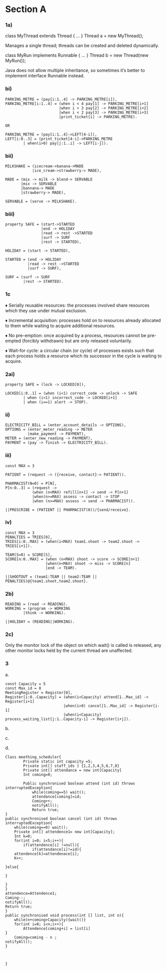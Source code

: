 # Section A
### 1a)

class MyThread extends Thread { … } Thread a = new MyThread();

Manages a single thread; threads can be created and deleted dynamically.

class MyRun implements Runnable { … } Thread b = new Thread(new MyRun());

Java does not allow multiple inheritance, so sometimes it’s better to implement interface Runnable instead.

### bi)

```
PARKING_METRE = (pay[i:1..4] -> PARKING_METRE[i]),
PARKING_METRE[i:1..4] = (when i < 4 pay[1] -> PARKING_METRE[i+1]
						|when i < 3 pay[2] -> PARKING_METRE[i+2]
						|when i < 2 pay[3] -> PARKING_METRE[i+3]
						|print_ticket[i] -> PARKING_METRE).
						
OR 

PARKING_METRE = (pay[i:1..4]->LEFT[4-i]),
LEFT[i:0..3] = (print_ticket[4-i]->PARKING_METRE
		| when(i>0) pay[j:1..i] -> LEFT[i-j]).
```

### bii)

```
MILKSHAKE = (icecream->banana->MADE
			|ice_cream->strawberry-> MADE),

MADE = (mix -> milk -> blend-> SERVABLE
	   |mix -> SERVABLE
	   |bannana-> MADE
	   |strawberry-> MADE),

SERVABLE = (serve -> MILKSHAKE).
```

### biii)

```
property SAFE = (start->STARTED
				|end -> HOLIDAY
				|read -> rest ->STARTED
				|surf -> SURF
				|rest -> STARTED),

HOLIDAY = (start -> STARTED),

STARTED = (end -> HOLIDAY
		  |read -> rest ->STARTED
		  |surf -> SURF),

SURF = (surf -> SURF
		|rest -> STARTED).
```

### 1c
♦  Serially reusable resources:
the processes involved share resources which they use under mutual
exclusion.

♦  Incremental acquisition:
processes hold on to resources already allocated to them while waiting
to acquire additional resources.

♦  No pre-emption:
once acquired by a process, resources cannot be pre-empted (forcibly
withdrawn) but are only released voluntarily.

♦  Wait-for cycle:
a circular chain (or cycle) of processes exists such that each process holds a resource which its successor in the cycle is waiting to acquire.


### 2ai)

```
property SAFE = (lock -> LOCKED[0]),

LOCKED[i:0..1] = (when (i<1) correct_code -> unlock -> SAFE
		| when (i<1) incorrect_code -> LOCKED[i+1]
		| when (i==1) alert -> STOP).
```

### ii)
```
ELECTRICITY_BILL = (enter_account_details -> OPTIONS),
OPTIONS = (enter_meter_reading -> METER
		  |make_payment -> PAYMENT),
METER = (enter_new_reading -> PAYMENT),
PAYMENT = (pay -> finish -> ELECTRICITY_BILL).
```

### iii)
```
const MAX = 3

PATIENT = (request -> ({receive, contact}-> PATIENT)).

PHARMACIST(N=0) = P[N],
P[n:0..3] = (request ->
			(when (n<MAX) refill[n+1] -> send -> P[n+1]
			|when(n>=MAX) assess -> contact -> STOP
			|when (n>=MAX) assess -> send -> PHARMACIST)).

||PRESCRIBE = (PATIENT || PHARMACIST(0))/{send/receive}.
```

### iv)
```
const MAX = 3
PENALTIES = TRIES[0],
TRIES[i:0..MAX] = (when(i<MAX) team1.shoot -> team2.shoot -> TRIES[i+1]).

TEAM(S=0) = SCORE[S],
SCORE[n:0..MAX] = (when (n<MAX) shoot -> score -> SCORE[n+1]
				  |when(n<MAX) shoot -> miss -> SCORE[n]
				  |end -> TEAM).

||SHOOTOUT = (team1:TEAM || team2:TEAM || PENALTIES)@{team1.shoot,team2.shoot}.
```

### 2b)

```
READING = (read -> READING).
WORKING = (program -> WORKING
		|think -> WORKING).

||HOLIDAY = (READING||WORKING).
```

### 2c)

Only the monitor lock of the object on which wait() is called is released, any other monitor locks held by the current thread are unaffected.



### 3

a. 

```
const Capacity = 5
const Max_id = 8
MeetingRegister = Register[0],
Register[i:0..Capacity] = (when(i<Capacity) attend[1..Max_id] -> Register[i+1]
                          |when(i>0) cancel[1..Max_id] -> Register[i-1]
                          |when(i<Capacity) process_waiting_list[j:1..Capacity-i] -> Register[i+j]).
```

b.

c.

d.

```
Class meething_scheduler{
        Private static int capacity =5;
        Private int[] staff_ids ] {1,2,3,4,5,6,7,8}
        Private int[] attendance = new int[Capacity]
        Int coming=0;
        
        Public synchronised boolean attend (int id) throws interruptedException{
            while(coming==5) wait();
            attendance[coming]=id;
            Coming++;
            notifyAll();
            Return true;
}
public synchronised boolean cancel (int id) throws interruptedException{
    while(coming==0) wait();
    Private int[] attendence1= new int[Capacity];
    Int k=0;
    for(int i=0; i<5;i++){
        if(attendence[i] !=null){
            if(attendance[i]!=id){
    attendence[k]=attendenace[i];
    K++;

}else{
    
}

}
}
attendence=Attendence1;
Coming--;
notifyAll();
Return true;
}
public synchronised void process(int [] list, int n){
    while(n+coming>Capacity){wait()}
    for(int i=0; i<n;i++){
        Attendence[coming+i] = list[i]
}
    Coming=coming - n ;
notifyAll();
}



}
```
